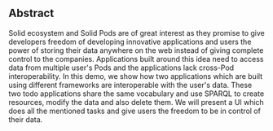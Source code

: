 ## Abstract

Solid ecosystem and Solid Pods are of great interest as they promise to give developers freedom of developing innovative applications and users the power of storing their data anywhere on the web instead of giving complete control to the companies. Applications built around this idea need to access data from multiple user's Pods and the applications lack cross-Pod interoperability. In this demo, we show how two applications which are built using different frameworks are interoperable with the user's data. These two todo applications share the same vocabulary and use SPARQL to create resources, modify the data and also delete them. We will present a UI which does all the mentioned tasks and give users the freedom to be in control of their data.